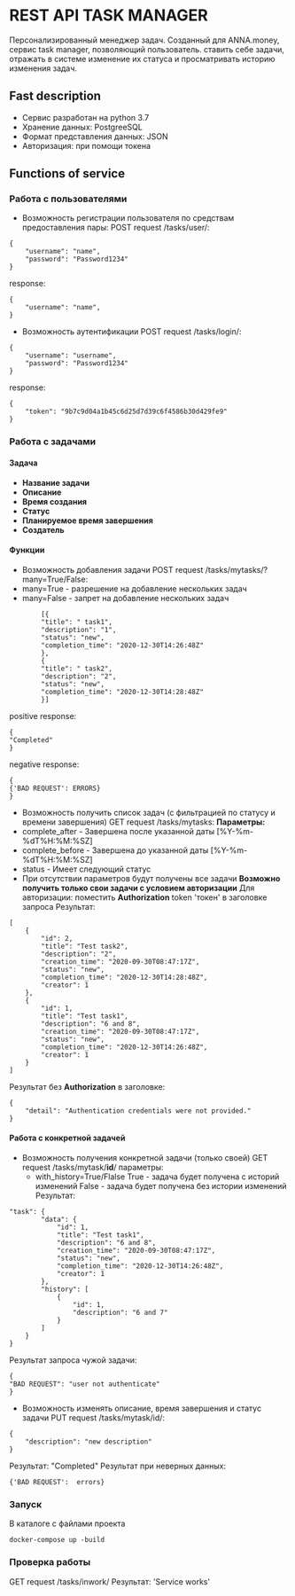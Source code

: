 # REST API TASK MANAGER
Персонализированный менеджер задач.
Созданный для ANNA.money, сервис task manager, позволяющий пользователь. ставить себе задачи, отражать в системе изменение их статуса и просматривать историю изменения задач.

## Fast description
- Сервис разработан на python 3.7
- Хранение данных: PostgreeSQL
- Формат представления данных: JSON
- Авторизация: при помощи токена

## Functions of service
### Работа с пользователями
- Возможность регистрации пользователя по средствам предоставления пары:
POST request /tasks/user/:
```
{
	"username": "name",
	"password": "Password1234"
}
```
response:
```
{
	"username": "name",
}
```
- Возможность аутентификации
POST request /tasks/login/:
```
{
	"username": "username",
	"password": "Password1234"
}
```
response:
```
{
	"token": "9b7c9d04a1b45c6d25d7d39c6f4586b30d429fe9"
}
```
### Работа с задачами
#### Задача
- __Название задачи__
- __Описание__
- __Время создания__
- __Статус__
- __Планируемое время завершения__
- __Создатель__

#### Функции

- Возможность добавления задачи
POST request /tasks/mytasks/?many=True/False:
 - many=True - разрешение на добавление нескольких задач
 - many=False - запрет на добавление нескольких задач
```
        [{
        "title": " task1",
        "description": "1",
        "status": "new",
        "completion_time": "2020-12-30T14:26:48Z"
		},
		{
	    "title": " task2",
        "description": "2",
        "status": "new",
        "completion_time": "2020-12-30T14:28:48Z"
		}]
```
positive response:
```
{
"Completed"
}
```
negative response:
```
{
{'BAD REQUEST': ERRORS}
}
```
-  Возможность получить список задач (с фильтрацией по статусу и времени завершения)
GET request /tasks/mytasks:
__Параметры:__
 - complete_after - Завершена после указанной даты [%Y-%m-%dT%H:%M:%SZ]
 - complete_before - Завершена до указанной даты [%Y-%m-%dT%H:%M:%SZ]
  - status - Имеет следующий статус
  - При отсутствии параметров будут получены все задачи
__Возможно получить только свои задачи с условием авторизации__
Для авторизации: поместить __Authorization__ token 'токен' в заголовке запроса
Результат:
```
[
    {
        "id": 2,
        "title": "Test task2",
        "description": "2",
        "creation_time": "2020-09-30T08:47:17Z",
        "status": "new",
        "completion_time": "2020-12-30T14:28:48Z",
        "creator": 1
    },
    {
        "id": 1,
        "title": "Test task1",
        "description": "6 and 8",
        "creation_time": "2020-09-30T08:47:17Z",
        "status": "new",
        "completion_time": "2020-12-30T14:26:48Z",
        "creator": 1
    }
]
```
Результат без __Authorization__ в заголовке:
```
{
    "detail": "Authentication credentials were not provided."
}
```
#### Работа с конкретной задачей
- Возможность получения конкретной задачи (только своей)
GET request /tasks/mytask/__id__/
 параметры:
  - with_history=True/Flalse
  	True - задача будет получена с историй изменений
	False - задача будет получена без истории изменений
Результат:
```
"task": {
        "data": {
            "id": 1,
            "title": "Test task1",
            "description": "6 and 8",
            "creation_time": "2020-09-30T08:47:17Z",
            "status": "new",
            "completion_time": "2020-12-30T14:26:48Z",
            "creator": 1
        },
        "history": [
            {
                "id": 1,
                "description": "6 and 7"
            }
        ]
    }
}
```
Результат запроса чужой задачи:
```
{
"BAD REQUEST": "user not authenticate"
}
```
- Возможность изменять описание, время завершения и статус задачи
 PUT request /tasks/mytask/id/:
```
{
    "description": "new description"
}
```
Результат: "Completed"
Результат при неверных данных:

 ```
{'BAD REQUEST':  errors}
```
### Запуск
В каталоге с файлами проекта
```
docker-compose up -build 
```
### Проверка работы
GET request /tasks/inwork/
Результат:
	'Service works'
